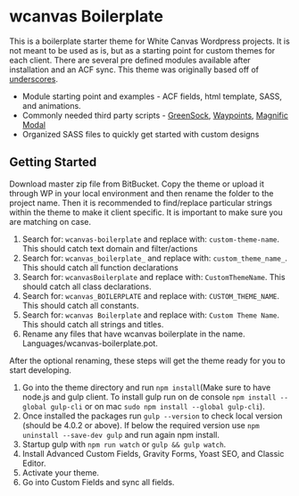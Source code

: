 wcanvas Boilerplate
===

This is a boilerplate starter theme for White Canvas Wordpress projects.  It is not meant to be used as is, but as a starting point for custom themes
for each client.  There are several pre defined modules available after installation and an ACF sync.  This theme was originally based off of [underscores](https://underscores.me).

* Module starting point and examples - ACF fields, html template, SASS, and animations.
* Commonly needed third party scripts - [GreenSock](https://greensock.com/), [Waypoints](http://imakewebthings.com/waypoints/), [Magnific Modal](https://dimsemenov.com/plugins/magnific-popup/)
* Organized SASS files to quickly get started with custom designs


Getting Started
---------------

Download master zip file from BitBucket. Copy the theme or upload it through WP in your local environment and then rename the folder to the project name.
Then it is recommended to find/replace particular strings within the theme to make it client specific.  It is important to make sure you are matching on case.

1. Search for: `wcanvas-boilerplate` and replace with: `custom-theme-name`.  This should catch text domain and filter/actions
2. Search for: `wcanvas_boilerplate_` and replace with: `custom_theme_name_`.  This should catch all function declarations
3. Search for: `wcanvasBoilerplate` and replace with: `CustomThemeName`.  This should catch all class declarations.
4. Search for: `wcanvas_BOILERPLATE` and replace with: `CUSTOM_THEME_NAME`.  This should catch all constants.
5. Search for: `wcanvas Boilerplate` and replace with: `Custom Theme Name`.  This should catch all strings and titles.
6. Rename any files that have wcanvas boilerplate in the name.  Languages/wcanvas-boilerplate.pot.

After the optional renaming, these steps will get the theme ready for you to start developing.

1. Go into the theme directory and run `npm install`(Make sure to have node.js and gulp client. To install gulp run on de console `npm install --global gulp-cli` or on mac `sudo npm install --global gulp-cli`).
2. Once installed the packages run `gulp --version` to check local version (should be 4.0.2 or above). If below the required version use `npm uninstall --save-dev gulp` and run again npm install.
3. Startup gulp with `npm run watch` or `gulp && gulp watch`.
4. Install Advanced Custom Fields, Gravity Forms, Yoast SEO, and Classic Editor.
5. Activate your theme.
6. Go into Custom Fields and sync all fields. 
